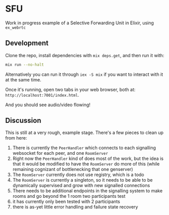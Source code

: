 # SFU

Work in progress example of a Selective Forwarding Unit in Elixir, using `ex_webrtc`

## Development

Clone the repo, install dependencies with `mix deps.get`, and then run it with:


```sh
mix run --no-halt
```

Alternatively you can run it through `iex -S mix` if you want to interact with it at the same time.

Once it's running, open two tabs in your web browser, both at: `http://localhost:7001/index.html`.

And you should see audio/video flowing!

## Discussion

This is still at a very rough, example stage. There's a few pieces to clean up from here:

1. There is currently the `PeerHandler` which connects to each signalling websocket for each peer, and one `RoomServer`
2. Right now the `PeerHandler` kind of does most of the work, but the idea is that it would be modified to have the
   `RoomServer` do more of this (while remaining cognizant of bottlenecking that one genserver)
3. The `RoomServer` currently does not use registry, which is a todo
4. The `RoomServer` is currently a singleton, so it needs to be able to be dynamically supervised and grow with new
   signalled connections
5. There needs to be additional endpoints in the signalling system to make rooms and go beyond the 1 room two
   participants test
6. it has currently only been tested with 2 participants
7. there is as-yet little error handling and failure state recovery
